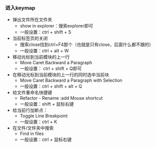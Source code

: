 ### 进入keymap
- 弹出文件所在文件夹
    - show in explorer：搜索explorer即可
    - 一般设置：ctrl + shift + S 
- 当前标签页的关闭
    - 搜索close找到ctrl+F4那个（也就是只有close，后面什么都不跟的）
    - 一般设置：ctrl + alt + W 
- 移动光标到当前模块的上一行
    - Move Caret Backward a Paragraph 
    - 一般设置： ctrl + shift + Q即可
- 在移动光标到当前模块的上一行的同时选中当前块
    - Move Caret Backward a Paragraph with Selection 
    - 一般设置：ctrl + shift + alt + Q
- 给文件重命名快捷键
    - Refactor - Rename :add Mouse shortcut  
    - 一般设置：shift + 鼠标右键 
- 给当前行加断点：
    - Toggle Line Breakpoint 
    - 一般设置：ctrl + K
- 在文件/文件夹中搜索
    - Find in files
    - 一般设置：ctrl + 鼠标右键 
